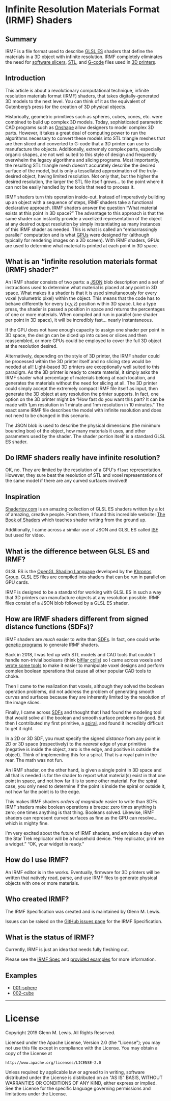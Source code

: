 # Infinite Resolution Materials Format (IRMF) Shaders

## Summary

IRMF is a file format used to describe [GLSL
ES](https://en.wikipedia.org/wiki/OpenGL_ES) shaders that define the
materials in a 3D object with infinite resolution. IRMF completely
eliminates the need for [software
slicers](https://en.wikipedia.org/wiki/Slicer_(3D_printing)),
[STL](https://en.wikipedia.org/wiki/STL_(file_format)), and
[G-code](https://en.wikipedia.org/wiki/G-code) files used in
[3D printers](https://en.wikipedia.org/wiki/3D_printing).

## Introduction

This article is about a revolutionary computational technique,
infinite resolution materials format (IRMF) shaders, that takes
digitally-generated 3D models to the next level. You can think of it
as the equivalent of Gutenberg’s press for the creation of 3D
physical objects.

Historically, geometric primitives such as spheres, cubes, cones,
etc. were combined to build up complex 3D models. Today, sophisticated
parametric CAD programs such as [Onshape](https://cad.onshape.com/)
allow designers to model complex 3D parts. However, it takes a great
deal of computing power to run the algorithms necessary to convert these
models into STL triangle meshes that are then sliced and converted to
G-code that a 3D printer can use to manufacture the objects.
Additionally, extremely complex parts, especially organic
shapes, are not well suited to this style of design and frequently
overwhelm the legacy algorithms and slicing programs. Most importantly,
the resulting STL triangle mesh doesn’t accurately describe the desired
surface of the model, but is only a tessellated approximation of the
truly-desired object, having limited resolution. Not only that, but the
higher the desired resolution, the larger the STL file itself
grows... to the point where it can not be easily handled by the tools
that need to process it.

IRMF shaders turn this operation inside-out. Instead of imperatively
building up an object with a sequence of steps, IRMF shaders take a
functional declarative approach. IRMF shaders answer the question “What
material exists at this point in 3D space?” The advantage to this
approach is that the same shader can instantly provide a voxelized
representation of the object at any desired output resolution by simply
instantiating as many instances of this IRMF shader as needed. This is
what is called an “embarrassingly parallel” computation and is what
[GPUs](https://en.wikipedia.org/wiki/Graphics_processing_unit) were
designed for (although typically for rendering images on a 2D
screen). With IRMF shaders, GPUs are used to determine what material is
printed at each point in 3D space.

## What is an “infinite resolution materials format (IRMF) shader?”

An IRMF shader consists of two parts: a
[JSON](https://en.wikipedia.org/wiki/JSON) blob description and a set of
instructions used to determine what material is placed at any point in
3D space. What makes it a shader is that it is used simultaneously for
every voxel (volumetric pixel) within the object. This means that the
code has to behave differently for every (x,y,z) position within 3D
space. Like a type press, the shader is passed a position in space and
returns the percentages of one or more materials. When compiled and run
in parallel (one shader per point in 3D space), it will be incredibly
fast... nearly instantaneous.

If the GPU does not have enough capacity to assign one shader per
point in 3D space, the design can be diced up into cubes or slices
and then reassembled, or more GPUs could be employed to cover the
full 3D object at the resolution desired.

Alternatively, depending on the style of 3D printer, the IRMF
shader could be processed within the 3D printer itself and no slicing
step would be needed at all! Light-based 3D printers are
exceptionally well suited to this paradigm. As the 3D printer is
ready to create material, it simply asks the IRMF shader what
percentage of materials belong at each location, and generates the
materials without the need for slicing at all. The 3D printer could
simply accept the extremely compact IRMF file itself as input, then
generate the 3D object at any resolution the printer supports. In
fact, one option on the 3D printer might be “How fast do you want
this part? It can be made with 1μm resolution in 1 minute and 1nm
resolution in 10 minutes.” The exact same IRMF file describes the
model with infinite resolution and does not need to be changed in
this scenario.

The JSON blob is used to describe the physical dimensions (the
minimum bounding box) of the object, how many materials it uses, and
other parameters used by the shader. The shader portion itself is a
standard GLSL ES shader.

## Do IRMF shaders really have infinite resolution?

OK, no. They are limited by the resolution of a GPU's `float`
representation. However, they sure beat the resolution of STL and
voxel representations of the same model if there are any curved
surfaces involved!

## Inspiration

[Shadertoy.com](https://shadertoy.com) is an amazing collection
of GLSL ES shaders written by a lot of amazing, creative people. From
there, I found this incredible website: [The Book of
Shaders](https://thebookofshaders.com/) which teaches shader writing
from the ground up.

Additionally, I came across a similar use of JSON and GLSL ES called
[ISF](https://www.interactiveshaderformat.com/) but used for video.

## What is the difference between GLSL ES and IRMF?

GLSL ES is the [OpenGL Shading
Language](https://www.khronos.org/opengles/) developed by the [Khronos
Group](https://www.khronos.org/). GLSL ES files are compiled into
shaders that can be run in parallel on GPU cards.

IRMF is designed to be a standard for working with GLSL ES in such a
way that 3D printers can manufacture objects at any resolution
possible. IRMF files consist of a JSON blob followed by a GLSL ES
shader.

## How are IRMF shaders different from signed distance functions (SDFs)?

IRMF shaders are *much* easier to write than [SDFs](https://github.com/gmlewis/sdfx).
In fact, one could write [genetic programs](https://github.com/gmlewis/gep)
to generate IRMF shaders.

Back in 2018, I was fed up with STL models and CAD tools that couldn't handle
non-trivial booleans (think [bifilar coils](https://github.com/gmlewis/go-gerber))
so I came across voxels and [wrote some tools](https://github.com/gmlewis/stldice)
to make it easier to manipulate voxel designs and perform complex boolean operations
that cause all other popular CAD tools to choke.

Then I came to the realization that voxels, although they solved the boolean operation
problems, did not address the problem of generating smooth curves and surfaces
because they are inherently limited by the resolution of the image slices.

Finally, I came across [SDFs](https://github.com/gmlewis/sdfx) and thought that I
had found the modeling tool that would solve all the boolean and smooth surface
problems for good. But then I contributed my first primitive, a [spiral](
https://github.com/gmlewis/sdfx/blob/master/sdf/spiral.go), and found it incredibly
difficult to get it right.

In a 2D or 3D SDF, you must specify the signed *distance* from any point in 2D or 3D
space (respectively) to the *nearest* edge of your primitive (negative is inside the
object, zero is the edge, and positive is outside the object).
Think of implementing this for a spiral.
That is a royal pain in the rear. The math was not fun.

An IRMF shader, on the other hand, is given a single point in 3D space and all that
is needed is for the shader to report what material(s) exist in that one point in
space, and not how far it is to some other material. For the spiral case, you only
need to determine if the point is inside the spiral or outside it, not how far the
point is to the edge.

This makes IRMF shaders *orders of magnitude* easier to write than SDFs.
IRMF shaders make boolean operations a breeze: zero times anything is zero; one
times anything is that thing. Booleans solved. Likewise, IRMF shaders can represent
curved surfaces as fine as the GPU can resolve... which is mighty fine.

I'm very excited about the future of IRMF shaders, and envision a day when the
Star Trek replicator will be a household device. “Hey replicator, print me a widget.”
“OK, your widget is ready.”

## How do I use IRMF?

An IRMF editor is in the works. Eventually, firmware for 3D
printers will be written that natively read, parse, and use IRMF
files to generate physical objects with one or more materials.

## Who created IRMF?

The IRMF Specification was created and is maintained by Glenn M. Lewis.

Issues can be raised on the [GitHub issues page](https://github.com/gmlewis/irmf/issues)
for the IRMF Specification.

## What is the status of IRMF?

Currently, IRMF is just an idea that needs fully fleshing out.

Please see the [IRMF Spec](spec) and [provided examples](examples) for more information.

## Examples

* [001-sphere](examples/001-sphere)
* [002-cube](examples/002-cube)

----------------------------------------------------------------------

# License

Copyright 2019 Glenn M. Lewis. All Rights Reserved.

Licensed under the Apache License, Version 2.0 (the "License");
you may not use this file except in compliance with the License.
You may obtain a copy of the License at

    http://www.apache.org/licenses/LICENSE-2.0

Unless required by applicable law or agreed to in writing, software
distributed under the License is distributed on an "AS IS" BASIS,
WITHOUT WARRANTIES OR CONDITIONS OF ANY KIND, either express or implied.
See the License for the specific language governing permissions and
limitations under the License.
